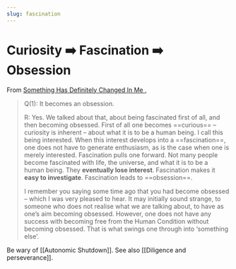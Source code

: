 ```yaml
---
slug: fascination
---
```


# Curiosity :arrow_right: Fascination ➡️ Obsession

From [Something Has Definitely Changed In Me
](http://www.actualfreedom.com.au/richard/audiotapeddialogues/somethinghaschangedinme.htm),

> Q(1): It becomes an obsession.
> 
> R: Yes. We talked about that, about being fascinated first of all, and then becoming obsessed. First of all one becomes ==curious== – curiosity is inherent – about what it is to be a human being. I call this being interested. When this interest develops into a ==fascination==, one does not have to generate enthusiasm, as is the case when one is merely interested. Fascination pulls one forward. Not many people become fascinated with life, the universe, and what it is to be a human being. They **eventually lose interest**. Fascination makes it **easy to investigate**. Fascination leads to ==obsession==.
> 
> I remember you saying some time ago that you had become obsessed – which I was very pleased to hear. It may initially sound strange, to someone who does not realise what we are talking about, to have as one’s aim becoming obsessed. However, one does not have any success with becoming free from the Human Condition without becoming obsessed. That is what swings one through into ‘something else’.

Be wary of [[Autonomic Shutdown]]. See also [[Diligence and perseverance]].